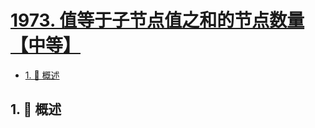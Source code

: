 # [1973. 值等于子节点值之和的节点数量【中等】](https://github.com/Tdahuyou/TNotes.leetcode/tree/main/notes/1973.%20%E5%80%BC%E7%AD%89%E4%BA%8E%E5%AD%90%E8%8A%82%E7%82%B9%E5%80%BC%E4%B9%8B%E5%92%8C%E7%9A%84%E8%8A%82%E7%82%B9%E6%95%B0%E9%87%8F%E3%80%90%E4%B8%AD%E7%AD%89%E3%80%91)

<!-- region:toc -->

- [1. 📝 概述](#1--概述)

<!-- endregion:toc -->

## 1. 📝 概述
